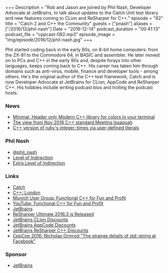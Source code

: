 +++
Description = "Rob and Jason are joined by Phil Nash, Developer Advocate at JetBrains, to talk about updates to the Catch Unit test library and new features coming to CLion and ReSharper for C++."
episode = "82"
title = "Catch 2 and C++ the Community"
guests = ["pnash"]
aliases = ["/2016/12/phil-nash"]
Date = "2016-12-14"
podcast_duration = "00:41:13"
podcast_file = "cppcast-082.mp3"
episode_image = "img/episode/2016/12/phil-nash.jpg"
+++

Phil started coding back in the early 80s, on 8-bit home computers: from the ZX-81 to the Commodore 64, in BASIC and assembler. He later moved on to PCs and C++ in the early 90s and, despite forays into other languages, keeps coming back to C++. His career has taken him through domains such as anti-virus, mobile, finance and developer tools - among others. He's the original author of the C++ test framework, Catch and is now Developer Advocate at JetBrains for CLion, AppCode and ReSharper C++. His hobbies include writing podcast bios and trolling the podcast hosts.

### News ###

 - [Minimal, Header only Modern C++ library for colors in your terminal](https://github.com/agauniyal/rang)
 - [The view from Nov 2016 C++ standard Meeting Issaquah](https://www.codeplay.com/portal/12-09-16-the-view-from-nov-2016-cpp-standard-meeting-issaquah)
 - [C++ version of ruby's integer::times via user-defined literals](https://ledentsov.de/2016/12/10/cpp-version-ruby-42-times-via-user-defined-literals/)
 
### Phil Nash ###

 - [@phil_nash](https://twitter.com/phil_nash/)
 - [Level of Indirection](http://levelofindirection.com/)
 - [Extra Level of Indirection](http://extralevelofindirection.com/)
 
### Links ###

 - [Catch](http://catch-lib.net/)
 - [C++::London](https://www.meetup.com/CppLondon/)
 - [Munich User Group: Functional C++ for Fun and Profit](https://www.meetup.com/MUCplusplus/events/235593620/)
 - [YouTube: Functional C++ for Fun and Profit](https://www.youtube.com/watch?v=YgcUuYCCV14)
 - [JetBrains](http://jetbrains.com/)
 - [ReSharper Ultimate 2016.3 is Released](https://blog.jetbrains.com/dotnet/2016/12/15/resharper-ultimate-2016-3-is-released/)
 - [JetBrains CLion Discounts](https://www.jetbrains.com/clion/buy/#edition=discounts)
 - [JetBrains AppCode Discounts](https://www.jetbrains.com/objc/buy/#edition=discounts)
 - [JetBrains ReSharper C++ Discounts](https://www.jetbrains.com/resharper-cpp/buy/#edition=discounts)
 - [CppCon 2016: Nicholas Ormrod "The strange details of std::string at Facebook"](https://www.youtube.com/watch?v=kPR8h4-qZdk)
 
### Sponsor ###

- [JetBrains](https://www.jetbrains.com/cpp/?utm_source=cppcast&utm_medium=podcast&utm_content=cppcast-podcast&utm_campaign=cpp)

